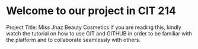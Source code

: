 # Welcome to our project in CIT 214
Project Title: Miss Jhaz Beauty Cosmetics
If you are reading this, kindly watch the tutorial on how to use GIT and GITHUB in order to be familiar with the platform and to collaborate seamlessly with others.
